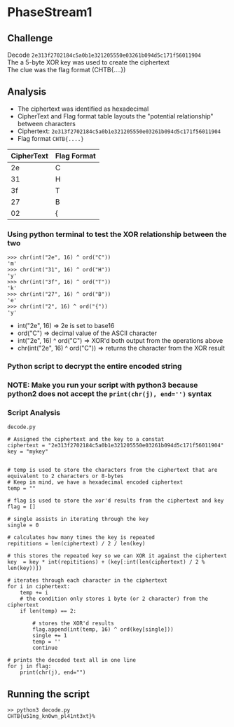 # PhaseStream1

## Challenge
Decode ```2e313f2702184c5a0b1e321205550e03261b094d5c171f56011904```  
The a 5-byte XOR key was used to create the ciphertext  
The clue was the flag format (CHTB{....})

## Analysis
- The ciphertext was identified as hexadecimal
- CipherText and Flag format table layouts the "potential relationship" between characters 
- Ciphertext: ```2e313f2702184c5a0b1e321205550e03261b094d5c171f56011904```
- Flag format ```CHTB{....}```
  
| CipherText | Flag Format |
| -----------| ------------|
|     2e     |      C      |
|     31     |      H      |
|     3f     |      T      |
|     27     |      B      |
|     02     |      {      |

### Using python terminal to test the XOR relationship between the two
```
>>> chr(int("2e", 16) ^ ord("C"))
'm'
>>> chr(int("31", 16) ^ ord("H"))
'y'
>>> chr(int("3f", 16) ^ ord("T"))
'k'
>>> chr(int("27", 16) ^ ord("B"))
'e'
>>> chr(int("2", 16) ^ ord("{"))
'y'
```
- int("2e", 16) => 2e is set to base16
- ord("C") => decimal value of the ASCII character
- int("2e", 16) ^ ord("C") => XOR'd both output from the operations above
- chr(int("2e", 16) ^ ord("C")) => returns the character from the XOR result 
### Python script to decrypt the entire encoded string
### NOTE: Make you run your script with python3 because python2 does not accept the ```print(chr(j), end='')``` syntax 
### Script Analysis
```
decode.py

# Assigned the ciphertext and the key to a constat
ciphertext = "2e313f2702184c5a0b1e321205550e03261b094d5c171f56011904"
key = "mykey"


# temp is used to store the characters from the ciphertext that are equivalent to 2 characters or 8-bytes
# Keep in mind, we have a hexadecimal encoded ciphertext
temp = ""

# flag is used to store the xor'd results from the ciphertext and key
flag = []

# single assists in iterating through the key
single = 0

# calculates how many times the key is repeated 
repititions = len(ciphertext) / 2 / len(key) 

# this stores the repeated key so we can XOR it against the ciphertext
key  = key * int(repititions) + (key[:int(len(ciphertext) / 2 % len(key))]) 

# iterates through each character in the ciphertext
for i in ciphertext:
	temp += i
	# the condition only stores 1 byte (or 2 character) from the ciphertext
	if len(temp) == 2:
		
		# stores the XOR'd results
		flag.append(int(temp, 16) ^ ord(key[single]))
		single += 1
		temp = ''
		continue

# prints the decoded text all in one line
for j in flag:
	print(chr(j), end="")
```
## Running the script
```
>> python3 decode.py
CHTB{u51ng_kn0wn_pl41nt3xt}%   
```


